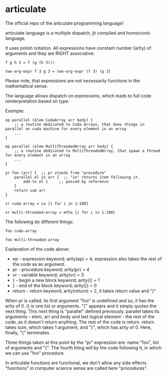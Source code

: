 # articulate
 The official repo of the articulate programming language!

articulate language is a multiple dispatch, jit compiled and homoiconic language.

It uses polish notation. All expressions have constant number (arity) of arguments and they are RIGHT associative:
```
f g h 3 = f (g (h 3)))

two-arg-expr f 3 g 3 = two-arg-expr (f 3) (g 3)
```
Please note, that expressions are not necessarily functions in the mathematical sense.

The language allows dispatch on expressions, which leads to full code reinterpretation based on type.

Example:
```
ep parallel (elem CudaArray arr body) {
    ;; a routine dedicated to Cuda Arrays, that does things in parallel on cuda machine for every element in an array 
    ...
}

ep parallel (elem MultiThreadedArray arr body) {
    ;; a routine dedicated to MultiThreadedArray, that spawn a thread for every element in an array
    ...
}

pr foo (arr) {  ;; pr stands from "procedure"
    parallel el in arr {  ;; "in" returns item following it.
        add-to el 1     ;; passed by reference 
    }
    return sum arr
}

vr cuda-array = cu [i for i in 1:100]    

vr multi-threaded-array = mtha [i for i in 1:100]
```

The following do different things:
```
foo cuda-array

foo multi-threaded-array
```

Explanation of the code above:
* ep - expression keyword; arity(ep) = 4, expression also takes the rest of the code as an argument.
* pr - procedure keyword; arity(pr) = 4
* vr - variable keyword; arity(vr) = 3
* { - begin a new block keyword; arity({) = 1
* } - end of the block keyword; arity(}) = 0
* return - return keyword; arity(return) = 2, it takes return value and "}"

When pr is called, its first argument "foo" is undefined and so, it has the arity of 0. () is one list or arguments. "{" appears and it simply quotes the next thing.
This next thing is "parallel" defined previously. parallel takes its arguments - elem, arr and body and last logical element - the rest of the code, as it doesn't return anything. The rest of the code is return. return takes sum, which takes 1 argument, and "}", which has arity of 0. Here, finally, "{" terminates.

Three things taken at this point by the "pr" expression are: name "foo", list of arguments and "{". The fourth thing will by the code following it, in which we can use "foo" procedure.

In articulate functions are functional, we don't allow any side effects. "functions" in computer science sense are called here "procedures". 


